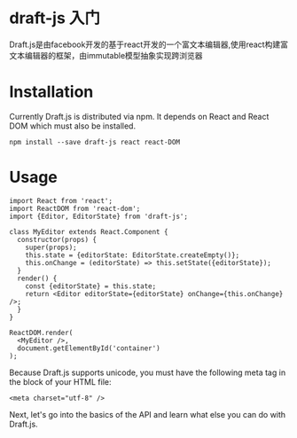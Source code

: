 # draft-js 入门

Draft.js是由facebook开发的基于react开发的一个富文本编辑器,使用react构建富文本编辑器的框架，由immutable模型抽象实现跨浏览器

# Installation

Currently Draft.js is distributed via npm. It depends on React and React DOM which must also be installed.

```
npm install --save draft-js react react-DOM
```
# Usage 

```
import React from 'react';
import ReactDOM from 'react-dom';
import {Editor, EditorState} from 'draft-js';

class MyEditor extends React.Component {
  constructor(props) {
    super(props);
    this.state = {editorState: EditorState.createEmpty()};
    this.onChange = (editorState) => this.setState({editorState});
  }
  render() {
    const {editorState} = this.state;
    return <Editor editorState={editorState} onChange={this.onChange} />;
  }
}

ReactDOM.render(
  <MyEditor />,
  document.getElementById('container')
);
```

Because Draft.js supports unicode, you must have the following meta tag in the <head></head> block of your HTML file:
```
<meta charset="utf-8" />
```
Next, let's go into the basics of the API and learn what else you can do with Draft.js.

